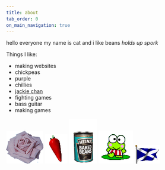 ```yaml
---
title: about
tab_order: 0
on_main_navigation: true
---
```

hello everyone my name is cat and i like beans *holds up spork*

Things I like:
* making websites
* chickpeas
* purple
* chillies
* <a href="/jackie.html">jackie chan</a>
* fighting games
* bass guitar
* making games

<img src="assets/images/roseblue.gif">
<img src="assets/images/Chilli.gif">
<img src="assets/images/baked_beans.gif" width="75">
<img src="assets/images/keroppi.gif">
<img src="assets/images/scotland.gif">
